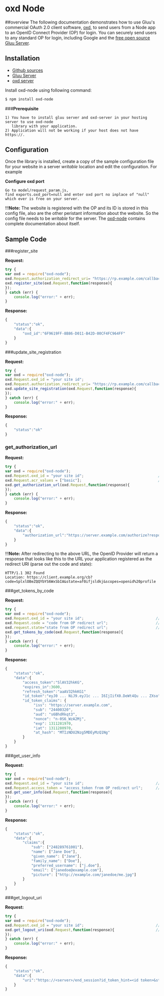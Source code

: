 # oxd Node

##overview
The following documentation demonstrates 
how to use Gluu's commercial OAuth 2.0 client software, 
[oxd](http://oxd.gluu.org), to send users from a Node app to an 
OpenID Connect Provider (OP) for login. You can securely send users 
to any standard OP for login, including Google and 
the [free open source Gluu Server](http://gluu.org/gluu-server).

## Installation

* [Github sources](https://github.com/GluuFederation/oxd-node)
* [Gluu Server](https://gluu.org/docs/ce/3.0.1/installation-guide/install/#ubuntu-server-1404x)
* [oxd server](../../install/)

Install oxd-node using following command:
```sh
$ npm install oxd-node
```

###**Prerequisite**

```
1) You have to install gluu server and oxd-server in your hosting server to use oxd-node
   library with your application.
2) Application will not be working if your host does not have https://.

```

## Configuration

Once the library is installed, create a copy of the sample configuration file for your website in a server _writable_ location and edit the configuration. For example

**Configure oxd port**

```
Go to model/request_param.js,
find exports.oxd_port=null and enter oxd port no inplace of "null" which ever is free on your server.
```

!!!**Note:** 
    The website is registered with the OP and its ID is stored in this config file, also are the other peristant information about the website. So the config file needs to be _writable_ for the server. The [oxd-node](https://github.com/GluuFederation/oxd-node) contains complete documentation about itself.

## Sample Code

###register_site

**Request:**

```javascript
try {
var oxd = require("oxd-node");
oxd.Request.authorization_redirect_uri= "https://rp.example.com/callback";  //REQUIRED
oxd.register_site(oxd.Request,function(response){
});
} catch (err) {
    console.log("error:" + err);
}
```

**Response:**

```javascript
{
    "status":"ok",
    "data":{
        "oxd_id":"6F9619FF-8B86-D011-B42D-00CF4FC964FF"
    }
}
```

###update_site_registration

**Request:**

```javascript
try {
var oxd = require("oxd-node");
oxd.Request.oxd_id = "your site id";                                       //REQUIRED
oxd.Request.authorization_redirect_uri= "https://rp.example.com/callback"; //OPTIONAL
oxd.update_site_registration(oxd.Request,function(response){
});
} catch (err) {
    console.log("error:" + err);
}
```

**Response:**

```javascript
{
    "status":"ok"
}
```

### get_authorization_url

**Request:**

```javascript
try {
var oxd = require("oxd-node");
oxd.Request.oxd_id = "your site id";                                  //REQUIRED
oxd.Request.acr_values = ["basic"];                                   //OPTIONAL
oxd.get_authorization_url(oxd.Request,function(response){
});
} catch (err) {
    console.log("error:" + err);
}
```

**Response:**

```javascript
{
    "status":"ok",
    "data":{
        "authorization_url":"https://server.example.com/authorize?response_type=code&client_id=s6BhdRkqt3&redirect_uri=https%3A%2F%2Fclient.example.org%2Fcb&scope=openid%20profile&acr_values=duo&state=af0ifjsldkj&nonce=n-0S6_WzA2Mj"
    }
}
```

!!!**Note:** 
    After redirecting to the above URL, the OpenID Provider will return a response that looks like this to the URL your application registered as the redirect URI (parse out the code and state):

```
HTTP/1.1 302 Found
Location: https://client.example.org/cb?code=SplxlOBeZQQYbYS6WxSbIA&state=af0ifjsldkj&scopes=openid%20profile
```

###get_tokens_by_code

**Request:**

```javascript
try {
var oxd = require("oxd-node");                                       
oxd.Request.oxd_id = "your site id";                                 //REQUIRED
oxd.Request.code = "code from OP redirect url";                      //REQUIRED, code from OP redirect url (see example above)
oxd.request.state="state from OP redirect url";                      //REQUIRED
oxd.get_tokens_by_code(oxd.Request,function(response){
});
} catch (err) {
    console.log("error:" + err);
}
```

**Response:**

```javascript
{
    "status":"ok",
    "data":{
        "access_token":"SlAV32hkKG",
        "expires_in":3600,
        "refresh_token":"aaAV32hkKG1"
        "id_token":"eyJ0 ... NiJ9.eyJ1c ... I6IjIifX0.DeWt4Qu ... ZXso",
        "id_token_claims": {
             "iss": "https://server.example.com",
             "sub": "24400320",
             "aud": "s6BhdRkqt3",
             "nonce": "n-0S6_WzA2Mj",
             "exp": 1311281970,
             "iat": 1311280970,
             "at_hash": "MTIzNDU2Nzg5MDEyMzQ1Ng"
        }
    }
}
```

###get_user_info

**Request:**

```javascript
try {
var oxd = require("oxd-node");                             
oxd.Request.oxd_id = "your site id";                                 //REQUIRED
oxd.Request.access_token = "access_token from OP redirect url";      //REQUIRED
oxd.get_user_info(oxd.Request,function(response){
});
} catch (err) {
    console.log("error:" + err);
}
```

**Response:**

```javascript
{
    "status":"ok",
    "data":{
        "claims":{
            "sub": ["248289761001"],
            "name": ["Jane Doe"],
            "given_name": ["Jane"],
            "family_name": ["Doe"],
            "preferred_username": ["j.doe"],
            "email": ["janedoe@example.com"],
            "picture": ["http://example.com/janedoe/me.jpg"]
        }
    }
}
```

###get_logout_uri

**Request:**

```javascript
try {
var oxd = require("oxd-node");
oxd.Request.oxd_id = "your site id";                                 //REQUIRED
oxd.get_logout_uri(oxd.Request,function(response){                   //REQUIRED
});
} catch (err) {
    console.log("error:" + err);
}
```

**Response:**

```javascript
{
    "status":"ok",
    "data":{
        "uri":"https://<server>/end_session?id_token_hint=<id token>&state=<state>&post_logout_redirect_uri=<...>"
    }
}
```
